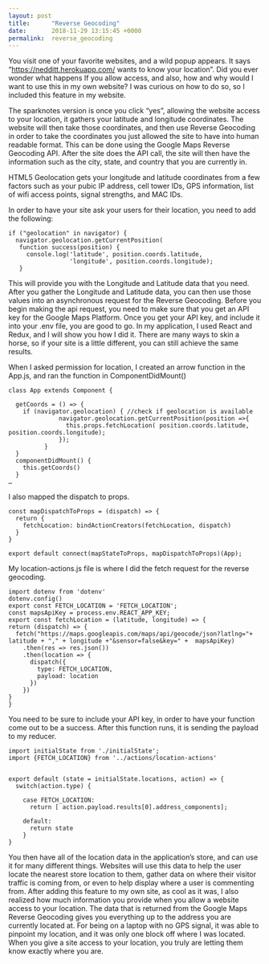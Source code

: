 ```yaml
---
layout: post
title:      "Reverse Geocoding"
date:       2018-11-29 13:15:45 +0000
permalink:  reverse_geocoding
---
```



You visit one of your favorite websites, and a wild popup appears. It says “https://nedditt.herokuapp.com/ wants to know your location”. Did you ever wonder what happens If you allow access, and also, how and why would I want to use this in my own website? I was curious on how to do so, so I included this feature in my website.
  
The sparknotes version is once you click “yes”, allowing the website access to your location, it gathers your latitude and longitude coordinates. The website will then take those coordinates, and then use Reverse Geocoding in order to take the coordinates you just allowed the site to have into human readable format. This can be done using the Google Maps Reverse Geocoding API. After the site does the API call, the site will then have the information such as the city, state, and country that you are currently in. 

HTML5 Geolocation gets your longitude and latitude coordinates from a few factors such as your pubic IP address, cell tower IDs, GPS information, list of wifi access points, signal strengths, and MAC IDs. 

In order to have your site ask your users for their location, you need to add the following: 

```
if ("geolocation" in navigator) {
  navigator.geolocation.getCurrentPosition(
   function success(position) {
     console.log('latitude', position.coords.latitude, 
                 'longitude', position.coords.longitude);
   }
```
This will provide you with the Longitude and Latitude data that you need. After you gather the Longitude and Latitude data, you can then use those values into an asynchronous request for the Reverse Geocoding. Before you begin making the api request, you need to make sure that you get an API key for the Google Maps Platform. Once you get your API key, and include it into your .env file, you are good to go. 
In my application, I used React and Redux, and I will show you how I did it. There are many ways to skin a horse, so if your site is a little different, you can still achieve the same results. 

When I asked permission for location, I created an arrow function in the App.js, and ran the function in ComponentDidMount()

```
class App extends Component {

  getCoords = () => {
    if (navigator.geolocation) { //check if geolocation is available
              navigator.geolocation.getCurrentPosition(position =>{
                this.props.fetchLocation( position.coords.latitude, position.coords.longitude);
              });
          }
  }
  componentDidMount() {
    this.getCoords()
  }
…
```

I also mapped the dispatch to props. 

```
const mapDispatchToProps = (dispatch) => {
  return {
    fetchLocation: bindActionCreators(fetchLocation, dispatch)
  }
}

export default connect(mapStateToProps, mapDispatchToProps)(App);
```

My location-actions.js file is where I did the fetch request for the reverse geocoding. 

```
import dotenv from 'dotenv'
dotenv.config()
export const FETCH_LOCATION = 'FETCH_LOCATION';
const mapsApiKey = process.env.REACT_APP_KEY;
export const fetchLocation = (latitude, longitude) => {
return (dispatch) => {
  fetch("https://maps.googleapis.com/maps/api/geocode/json?latlng="+ latitude + "," + longitude +"&sensor=false&key=" +  mapsApiKey)
    .then(res => res.json())
    .then(location => {
      dispatch({
        type: FETCH_LOCATION,
        payload: location
      })
    })
}
}
```

You need to be sure to include your API key, in order to have your function come out to be a success. After this function runs, it is sending the payload to my reducer. 

```
import initialState from './initialState';
import {FETCH_LOCATION} from '../actions/location-actions'


export default (state = initialState.locations, action) => {
  switch(action.type) {

    case FETCH_LOCATION:
      return [ action.payload.results[0].address_components];

    default:
      return state
    }
}
```

You then have all of the location data in the application’s store, and can use it for many different things. Websites will use this data to help the user locate the nearest store location to them, gather data on where their visitor traffic is coming from, or even to help display where a user is commenting from. After adding this feature to my own site, as cool as it was, I also realized how much information you provide when you allow a website access to your location. The data that is returned from the Google Maps Reverse Geocoding gives you everything up to the address you are currently located at. For being on a laptop with no GPS signal, it was able to pinpoint my location, and it was only one block off where I was located. When you give a site access to your location, you truly are letting them know exactly where you are. 



